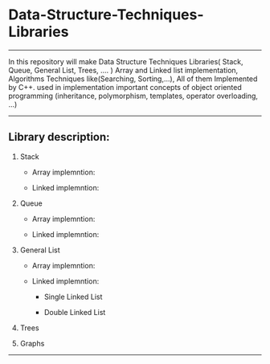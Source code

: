 # Data-Structure-Techniques-Libraries
---

In this repository will make Data Structure Techniques Libraries( Stack, Queue, General List, Trees, .... ) Array and Linked list implementation, Algorithms Techniques like(Searching, Sorting,...), All of them Implemented by C++.
used in implementation important concepts of object oriented programming (inheritance, polymorphism, templates, operator overloading, ...)

---

## Library description:

  1. Stack 
     - Array implemntion:
     
     - Linked implemntion:
  2. Queue  
      - Array implemntion:
     
     - Linked implemntion:
  3. General List 
     - Array implemntion:
     
     - Linked implemntion:
     
       - Single Linked List 
        
       - Double Linked List
  4. Trees 
  
  5. Graphs
  
      
---

